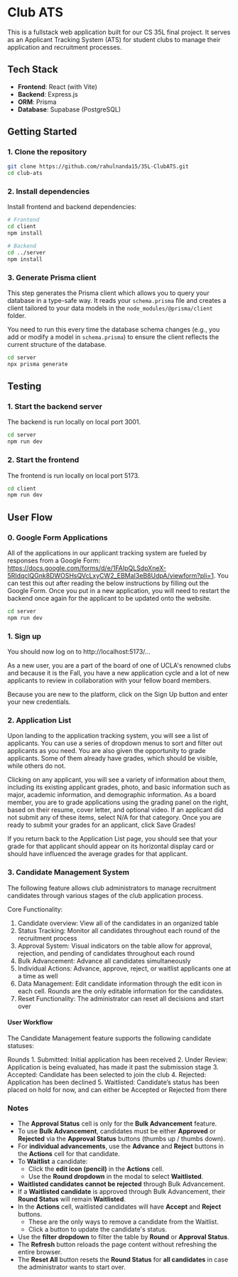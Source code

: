 # Club ATS

This is a fullstack web application built for our CS 35L final project. It serves as an Applicant Tracking System (ATS) for student clubs to manage their application and recruitment processes.

## Tech Stack

- **Frontend**: React (with Vite)
- **Backend**: Express.js
- **ORM**: Prisma
- **Database**: Supabase (PostgreSQL)

## Getting Started

### 1. Clone the repository

```bash
git clone https://github.com/rahulnanda15/35L-ClubATS.git
cd club-ats
```

### 2. Install dependencies

Install frontend and backend dependencies:

```bash
# Frontend
cd client
npm install

# Backend
cd ../server
npm install
```

### 3. Generate Prisma client

This step generates the Prisma client which allows you to query your database in a type-safe way. It reads your `schema.prisma` file and creates a client tailored to your data models in the `node_modules/@prisma/client` folder.

You need to run this every time the database schema changes (e.g., you add or modify a model in `schema.prisma`) to ensure the client reflects the current structure of the database.

```bash
cd server
npx prisma generate
```

## Testing  
### 1. Start the backend server

The backend is run locally on local port 3001.

```bash
cd server
npm run dev
```

### 2. Start the frontend

The frontend is run locally on local port 5173.

```bash
cd client
npm run dev
```

## User Flow
### 0. Google Form Applications

All of the applications in our applicant tracking system are fueled by responses from a Google Form: https://docs.google.com/forms/d/e/1FAIpQLSdpXneX-5RIdqclQGnk8DWOSHsQVcLxyCW2_EBMaI3eB8UdpA/viewform?pli=1. You can test this out after reading the below instructions by filling out the Google Form. Once you put in a new application, you will need to restart the backend once again for the applicant to be updated onto the website. 

```bash
cd server
npm run dev
```

### 1. Sign up

You should now log on to http://localhost:5173/...

As a new user, you are a part of the board of one of UCLA's renowned clubs and because it is the Fall, you have a new application cycle and a lot of new applicants to review in collaboration with your fellow board members. 

Because you are new to the platform, click on the Sign Up button and enter your new credentials. 

### 2. Application List

Upon landing to the application tracking system, you will see a list of applicants. You can use a series of dropdown menus to sort and filter out applicants as you need. You are also given the opportunity to grade applicants. Some of them already have grades, which should be visible, while others do not.

Clicking on any applicant, you will see a variety of information about them, including its existing applicant grades, photo, and basic information such as major, academic information, and demographic information. As a board member, you are to grade applications using the grading panel on the right, based on their resume, cover letter, and optional video. If an applicant did not submit any of these items, select N/A for that category. Once you are ready to submit your grades for an applicant, click Save Grades!

If you return back to the Application List page, you should see that your grade for that applicant should appear on its horizontal display card or should have influenced the average grades for that applicant. 

### 3. Candidate Management System

The following feature allows club administrators to manage recruitment candidates through various stages of the club application process.

Core Functionality:
  1. Candidate overview: View all of the candidates in an organized table
  2. Status Tracking: Monitor all candidates throughout each round of the recruitment process
  3. Approval System: Visual indicators on the table allow for approval, rejection, and pending of candidates throughout each round
  4. Bulk Advancement: Advance all candidates simultaneously
  5. Individual Actions: Advance, approve, reject, or waitlist applicants one at a time as well
  6. Data Management: Edit candidate information through the edit icon in each cell. Rounds are the only editable information for the candidates.
  7. Reset Functionality: The administrator can reset all decisions and start over

  #### User Workflow

  The Candidate Management feature supports the following candidate statuses:

  Rounds
    1. Submitted: Initial application has been received
    2. Under Review: Application is being evaluated, has made it past the submission stage
    3. Accepted: Candidate has been selected to join the club
    4. Rejected: Application has been declined
    5. Waitlisted: Candidate’s status has been placed on hold for now, and can either be Accepted or Rejected from there

### Notes

- The **Approval Status** cell is only for the **Bulk Advancement** feature.
- To use **Bulk Advancement**, candidates must be either **Approved** or **Rejected** via the **Approval Status** buttons (thumbs up / thumbs down).
- For **individual advancements**, use the **Advance** and **Reject** buttons in the **Actions** cell for that candidate.
- To **Waitlist** a candidate:
  - Click the **edit icon (pencil)** in the **Actions** cell.
  - Use the **Round dropdown** in the modal to select **Waitlisted**.
- **Waitlisted candidates cannot be rejected** through Bulk Advancement.
- If a **Waitlisted candidate** is approved through Bulk Advancement, their **Round Status** will remain **Waitlisted**.
- In the **Actions** cell, waitlisted candidates will have **Accept** and **Reject** buttons.
  - These are the only ways to remove a candidate from the Waitlist.
  - Click a button to update the candidate's status.
- Use the **filter dropdown** to filter the table by **Round** or **Approval Status**.
- The **Refresh** button reloads the page content without refreshing the entire browser.
- The **Reset All** button resets the **Round Status** for **all candidates** in case the administrator wants to start over.

